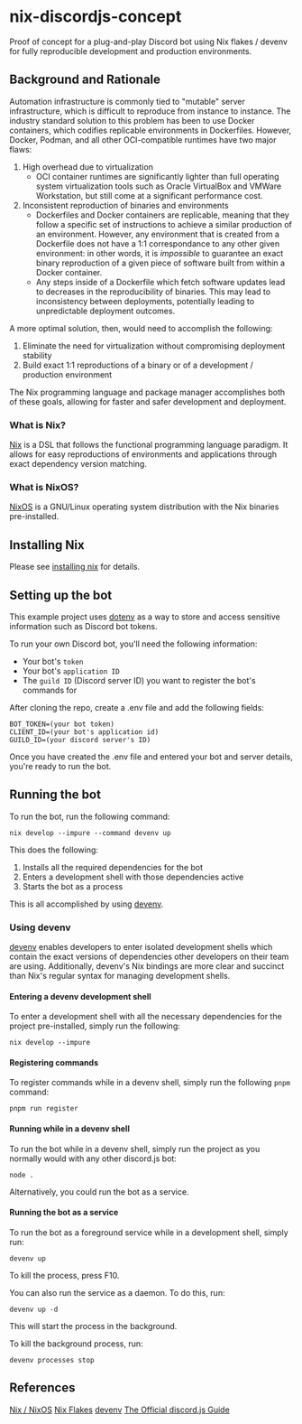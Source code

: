 # nix-discordjs-concept

Proof of concept for a plug-and-play Discord bot using Nix flakes / devenv for fully reproducible development and production environments.

## Background and Rationale

Automation infrastructure is commonly tied to "mutable" server infrastructure, which is difficult to reproduce from instance to instance.
The industry standard solution to this problem has been to use Docker containers, which codifies replicable environments in Dockerfiles. However, 
Docker, Podman, and all other OCI-compatible runtimes have two major flaws:

1. High overhead due to virtualization
    - OCI container runtimes are significantly lighter than full operating system virtualization tools such as Oracle VirtualBox and VMWare Workstation, but still come at a significant performance cost.
2. Inconsistent reproduction of binaries and environments
    - Dockerfiles and Docker containers are replicable, meaning that they follow a specific set of instructions to achieve a similar production of an environment. 
    However, any environment that is created from a Dockerfile does not have a 1:1 correspondance to any other given environment: in other words, it is *impossible* to
    guarantee an exact binary reproduction of a given piece of software built from within a Docker container. 
    - Any steps inside of a Dockerfile which fetch software updates lead to decreases in the reproducibility of binaries. This may lead to inconsistency between deployments, potentially leading to unpredictable deployment outcomes.

A more optimal solution, then, would need to accomplish the following:

1. Eliminate the need for virtualization without compromising deployment stability
2. Build exact 1:1 reproductions of a binary or of a development / production environment

The Nix programming language and package manager accomplishes both of these goals, allowing for faster and safer development and deployment.

### What is Nix?

[Nix](https://nixos.org) is a DSL that follows the functional programming language paradigm. It allows for easy reproductions of environments and applications through exact dependency version matching.

### What is NixOS?

[NixOS](https://nixos.org) is a GNU/Linux operating system distribution with the Nix binaries pre-installed. 

## Installing Nix
Please see [installing nix](INSTALLING-NIX.md) for details.

## Setting up the bot

This example project uses [dotenv](https://www.npmjs.com/package/dotenv) as a way to store and access sensitive information such as Discord bot tokens.

To run your own Discord bot, you'll need the following information:

- Your bot's `token`
- Your bot's `application ID`
- The `guild ID` (Discord server ID) you want to register the bot's commands for

After cloning the repo, create a .env file and add the following fields:

```
BOT_TOKEN=(your bot token)
CLIENT_ID=(your bot's application id)
GUILD_ID=(your discord server's ID)
```

Once you have created the .env file and entered your bot and server details, you're ready to run the bot.

## Running the bot

To run the bot, run the following command:

```
nix develop --impure --command devenv up
```

This does the following:

1. Installs all the required dependencies for the bot
2. Enters a development shell with those dependencies active
3. Starts the bot as a process

This is all accomplished by using [devenv](https://devenv.sh).

### Using devenv

[devenv](https://devenv.sh) enables developers to enter isolated development shells which contain the exact versions of dependencies other developers on their team are using.
Additionally, devenv's Nix bindings are more clear and succinct than Nix's regular syntax for managing development shells.

#### Entering a devenv development shell 

To enter a development shell with all the necessary dependencies for the project pre-installed, simply run the following:

```
nix develop --impure
```

#### Registering commands

To register commands while in a devenv shell, simply run the following `pnpm` command:

```
pnpm run register
```

#### Running while in a devenv shell

To run the bot while in a devenv shell, simply run the project as you normally would with any other discord.js bot:

```
node .
```

Alternatively, you could run the bot as a service.

#### Running the bot as a service

To run the bot as a foreground service while in a development shell, simply run:

```
devenv up
```

To kill the process, press F10.

You can also run the service as a daemon. To do this, run:

```
devenv up -d
```

This will start the process in the background.

To kill the background process, run:

```
devenv processes stop
```

## References
[Nix / NixOS](https://nixos.org/)
[Nix Flakes](https://nixos.wiki/wiki/Flakes)
[devenv](https://devenv.sh/)
[The Official discord.js Guide](https://discordjs.guide)
